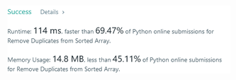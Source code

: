 ![Results of Remove Duplicates](https://github.com/ccbrantley/LeetCode/blob/main/26-RemoveDuplicates/image.png)
